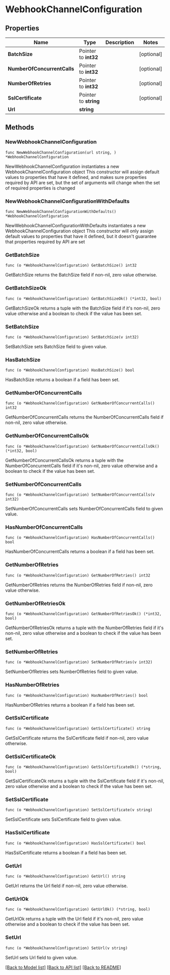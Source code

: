 # WebhookChannelConfiguration

## Properties

Name | Type | Description | Notes
------------ | ------------- | ------------- | -------------
**BatchSize** | Pointer to **int32** |  | [optional] 
**NumberOfConcurrentCalls** | Pointer to **int32** |  | [optional] 
**NumberOfRetries** | Pointer to **int32** |  | [optional] 
**SslCertificate** | Pointer to **string** |  | [optional] 
**Url** | **string** |  | 

## Methods

### NewWebhookChannelConfiguration

`func NewWebhookChannelConfiguration(url string, ) *WebhookChannelConfiguration`

NewWebhookChannelConfiguration instantiates a new WebhookChannelConfiguration object
This constructor will assign default values to properties that have it defined,
and makes sure properties required by API are set, but the set of arguments
will change when the set of required properties is changed

### NewWebhookChannelConfigurationWithDefaults

`func NewWebhookChannelConfigurationWithDefaults() *WebhookChannelConfiguration`

NewWebhookChannelConfigurationWithDefaults instantiates a new WebhookChannelConfiguration object
This constructor will only assign default values to properties that have it defined,
but it doesn't guarantee that properties required by API are set

### GetBatchSize

`func (o *WebhookChannelConfiguration) GetBatchSize() int32`

GetBatchSize returns the BatchSize field if non-nil, zero value otherwise.

### GetBatchSizeOk

`func (o *WebhookChannelConfiguration) GetBatchSizeOk() (*int32, bool)`

GetBatchSizeOk returns a tuple with the BatchSize field if it's non-nil, zero value otherwise
and a boolean to check if the value has been set.

### SetBatchSize

`func (o *WebhookChannelConfiguration) SetBatchSize(v int32)`

SetBatchSize sets BatchSize field to given value.

### HasBatchSize

`func (o *WebhookChannelConfiguration) HasBatchSize() bool`

HasBatchSize returns a boolean if a field has been set.

### GetNumberOfConcurrentCalls

`func (o *WebhookChannelConfiguration) GetNumberOfConcurrentCalls() int32`

GetNumberOfConcurrentCalls returns the NumberOfConcurrentCalls field if non-nil, zero value otherwise.

### GetNumberOfConcurrentCallsOk

`func (o *WebhookChannelConfiguration) GetNumberOfConcurrentCallsOk() (*int32, bool)`

GetNumberOfConcurrentCallsOk returns a tuple with the NumberOfConcurrentCalls field if it's non-nil, zero value otherwise
and a boolean to check if the value has been set.

### SetNumberOfConcurrentCalls

`func (o *WebhookChannelConfiguration) SetNumberOfConcurrentCalls(v int32)`

SetNumberOfConcurrentCalls sets NumberOfConcurrentCalls field to given value.

### HasNumberOfConcurrentCalls

`func (o *WebhookChannelConfiguration) HasNumberOfConcurrentCalls() bool`

HasNumberOfConcurrentCalls returns a boolean if a field has been set.

### GetNumberOfRetries

`func (o *WebhookChannelConfiguration) GetNumberOfRetries() int32`

GetNumberOfRetries returns the NumberOfRetries field if non-nil, zero value otherwise.

### GetNumberOfRetriesOk

`func (o *WebhookChannelConfiguration) GetNumberOfRetriesOk() (*int32, bool)`

GetNumberOfRetriesOk returns a tuple with the NumberOfRetries field if it's non-nil, zero value otherwise
and a boolean to check if the value has been set.

### SetNumberOfRetries

`func (o *WebhookChannelConfiguration) SetNumberOfRetries(v int32)`

SetNumberOfRetries sets NumberOfRetries field to given value.

### HasNumberOfRetries

`func (o *WebhookChannelConfiguration) HasNumberOfRetries() bool`

HasNumberOfRetries returns a boolean if a field has been set.

### GetSslCertificate

`func (o *WebhookChannelConfiguration) GetSslCertificate() string`

GetSslCertificate returns the SslCertificate field if non-nil, zero value otherwise.

### GetSslCertificateOk

`func (o *WebhookChannelConfiguration) GetSslCertificateOk() (*string, bool)`

GetSslCertificateOk returns a tuple with the SslCertificate field if it's non-nil, zero value otherwise
and a boolean to check if the value has been set.

### SetSslCertificate

`func (o *WebhookChannelConfiguration) SetSslCertificate(v string)`

SetSslCertificate sets SslCertificate field to given value.

### HasSslCertificate

`func (o *WebhookChannelConfiguration) HasSslCertificate() bool`

HasSslCertificate returns a boolean if a field has been set.

### GetUrl

`func (o *WebhookChannelConfiguration) GetUrl() string`

GetUrl returns the Url field if non-nil, zero value otherwise.

### GetUrlOk

`func (o *WebhookChannelConfiguration) GetUrlOk() (*string, bool)`

GetUrlOk returns a tuple with the Url field if it's non-nil, zero value otherwise
and a boolean to check if the value has been set.

### SetUrl

`func (o *WebhookChannelConfiguration) SetUrl(v string)`

SetUrl sets Url field to given value.



[[Back to Model list]](../README.md#documentation-for-models) [[Back to API list]](../README.md#documentation-for-api-endpoints) [[Back to README]](../README.md)


